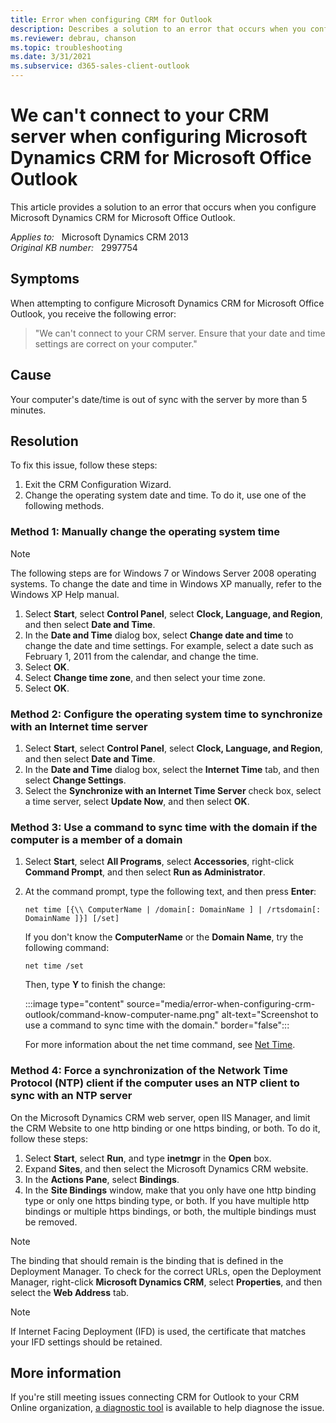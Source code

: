 ```yaml
---
title: Error when configuring CRM for Outlook
description: Describes a solution to an error that occurs when you configure CRM for Outlook.
ms.reviewer: debrau, chanson
ms.topic: troubleshooting
ms.date: 3/31/2021
ms.subservice: d365-sales-client-outlook
---
```

# We can't connect to your CRM server when configuring Microsoft Dynamics CRM for Microsoft Office Outlook

This article provides a solution to an error that occurs when you configure Microsoft Dynamics CRM for Microsoft Office Outlook.

_Applies to:_ &nbsp; Microsoft Dynamics CRM 2013  
_Original KB number:_ &nbsp; 2997754

## Symptoms

When attempting to configure Microsoft Dynamics CRM for Microsoft Office Outlook, you receive the following error:

> "We can't connect to your CRM server. Ensure that your date and time settings are correct on your computer."

## Cause

Your computer's date/time is out of sync with the server by more than 5 minutes.

## Resolution

To fix this issue, follow these steps:

1. Exit the CRM Configuration Wizard.
2. Change the operating system date and time. To do it, use one of the following methods.

### Method 1: Manually change the operating system time  

> [!NOTE]
> The following steps are for Windows 7 or Windows Server 2008 operating systems. To change the date and time in Windows XP manually, refer to the Windows XP Help manual.

1. Select **Start**, select **Control Panel**, select **Clock, Language, and Region**, and then select **Date and Time**.
2. In the **Date and Time** dialog box, select **Change date and time** to change the date and time settings. For example, select a date such as February 1, 2011 from the calendar, and change the time.
3. Select **OK**.
4. Select **Change time zone**, and then select your time zone.
5. Select **OK**.

### Method 2: Configure the operating system time to synchronize with an Internet time server

1. Select **Start**, select **Control Panel**, select **Clock, Language, and Region**, and then select **Date and Time**.
2. In the **Date and Time** dialog box, select the **Internet Time** tab, and then select **Change Settings**.
3. Select the **Synchronize with an Internet Time Server** check box, select a time server, select **Update Now**, and then select **OK**.

### Method 3: Use a command to sync time with the domain if the computer is a member of a domain

1. Select **Start**, select **All Programs**, select **Accessories**, right-click **Command Prompt**, and then select **Run as Administrator**.
2. At the command prompt, type the following text, and then press **Enter**:  

    `net time [{\\ ComputerName | /domain[: DomainName ] | /rtsdomain[: DomainName ]}] [/set]`

    If you don't know the **ComputerName** or the **Domain Name**, try the following command:

    `net time /set`

    Then, type **Y** to finish the change:

    :::image type="content" source="media/error-when-configuring-crm-outlook/command-know-computer-name.png" alt-text="Screenshot to use a command to sync time with the domain." border="false":::

    For more information about the net time command, see [Net Time](/previous-versions/windows/it-pro/windows-xp/bb490716(v=technet.10)).

### Method 4: Force a synchronization of the Network Time Protocol (NTP) client if the computer uses an NTP client to sync with an NTP server  

On the Microsoft Dynamics CRM web server, open IIS Manager, and limit the CRM Website to one http binding or one https binding, or both. To do it, follow these steps:

1. Select **Start**, select **Run**, and type **inetmgr** in the **Open** box.
2. Expand **Sites**, and then select the Microsoft Dynamics CRM website.
3. In the **Actions Pane**, select **Bindings**.
4. In the **Site Bindings** window, make that you only have one http binding type or only one https binding type, or both. If you have multiple http bindings or multiple https bindings, or both, the multiple bindings must be removed.

> [!NOTE]
> The binding that should remain is the binding that is defined in the Deployment Manager. To check for the correct URLs, open the Deployment Manager, right-click **Microsoft Dynamics CRM**, select **Properties**, and then select the **Web Address** tab.

> [!NOTE]
> If Internet Facing Deployment (IFD) is used, the certificate that matches your IFD settings should be retained.

## More information

If you're still meeting issues connecting CRM for Outlook to your CRM Online organization, [a diagnostic tool](https://support.microsoft.com/office/e90bb691-c2a7-4697-a94f-88836856c72f) is available to help diagnose the issue.
